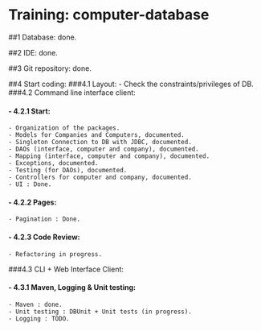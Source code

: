 Training: computer-database
======================================


##1 Database: done.

##2 IDE: done.

##3 Git repository: done.

##4 Start coding:
###4.1 Layout:
	- Check the constraints/privileges of DB.
###4.2 Command line interface client:
####	- 4.2.1 Start:
	- Organization of the packages.
	- Models for Companies and Computers, documented.
	- Singleton Connection to DB with JDBC, documented.
	- DAOs (interface, computer and company), documented.
	- Mapping (interface, computer and company), documented.
	- Exceptions, documented.
	- Testing (for DAOs), documented.
	- Controllers for computer and company, documented.
	- UI : Done.
####	- 4.2.2 Pages:
	- Pagination : Done.
####	- 4.2.3 Code Review:
	- Refactoring in progress.
###4.3 CLI + Web Interface Client:
####	- 4.3.1 Maven, Logging & Unit testing:
	- Maven : done.
	- Unit testing : DBUnit + Unit tests (in progress).
	- Logging : TODO.